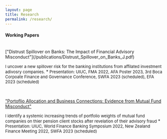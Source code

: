 ```yaml
---
layout: page
title: Research
permalink: /research/
---
```


#### **Working Papers** <br>
<br>
 ["Distrust Spillover on Banks: The Impact of Financial Advisory Misconduct"](/publications/Distrust_Spillover_on_Banks_J.pdf)

   <font size="2">I uncover a new spillover risk for the banking institutions from affilated investment adivosry companies.</font>
    * <font size="2"> Presentation: UIUC, FMA 2022, AFA Poster 2023, 3rd Boca Corpoate Finance and Governance Conference, SWFA 2023 (scheduled), EFA 2023 (scheduled)</font>

<br>

 ["Portoflio Allocation and Business Connections: Evidence from Mutual Fund Misconduct"]()

   <font size="2">I identify a systemic increasing trends of portfolio weights of mutual fund companies on thier pension client stocks after revelation of their advisory fraud</font>
    * <font size="2"> Presentation: UIUC, World Finance Banking Symposium 2022, New Zealand Finance Meeting 2022, SWFA 2023 (scheduled)</font>


